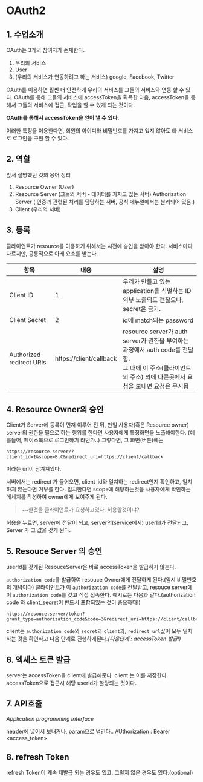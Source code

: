 # OAuth2

## 1. 수업소개

OAuth는 3개의 참여자가 존재한다.

1. 우리의 서비스
2. User
3. (우리의 서비스가 연동하려고 하는 서비스) google, Facebook, Twitter

OAuth를 이용하면 훨씬 더 안전하게 우리의 서비스를 그들의 서비스와 연동 할 수 있다.
OAuth를 통해 그들의 서비스에 accessToken을 획득한 다음, accessToken을 통해서 그들의 서비스에 접근, 작업을 할 수 있게 되는 것이다.

**OAuth를 통해서 accessToken을 얻어 낼 수 있다.**

이러한 특징을 이용한다면, 회원의 아이디와 비밀번호를 가지고 있지 않아도 타 서비스로 로그인을 구현 할 수 있다.

## 2. 역할

앞서 설명했던 것의 용어 정리

1. Resource Owner (User)
2. Resource Server (그들의 서버 - 데이터를 가지고 있는 서버)
   Authorization Server ( 인증과 관련된 처리를 담당하는 서버, 공식 메뉴얼에서는 분리되어 있음.)
3. Client (우리의 서버)

## 3. 등록

클라이언트가 resource를 이용하기 위해서는 시전에 승인을 받아야 한다. 서비스마다 다르지만, 공통적으로 아래 요소를 받는다.

| 항목                     | 내용                    | 설명                                                         |
| ------------------------ | ----------------------- | ------------------------------------------------------------ |
| Client ID                | 1                       | 우리가 만들고 있는 application을 식별하는 ID<br />외부 노출되도 괜찮으나, secret은 금기. |
| Client Secret            | 2                       | id에 match되는 password                                      |
| Authorized redirect URIs | https://client/callback | resource server가 auth server가 권한을 부여하는 과정에서 auth code를 전달함.<br />그 때에 이 주소(클라이언트의 주소) 외에 다른곳에서 요청을 보내면 요청은 무시됨 |



## 4. Resource Owner의 승인

Client가 Server에 등록이 먼저 이루어 진 뒤, 만일 사용자(혹은 Resource owner) server의 권한을 필요로 하는 행위를 한다면 사용자에게 특정화면을 노출해야한다.
(예를들어, 페이스북으로 로그인하기 라던가..)
그렇다면, 그 화면(버튼)에는 

````
https://resource.server/?client_id=1&scope=B,C&redirect_uri=https://client/callback
````

이라는 url이 담겨져있다.

서버에서는 redirect 가 들어오면, client_id와 일치하는 redirect인지 확인하고,  일치하지 않는다면 거부를 한다.
일치한다면 scope에 해당하는것을 사용자에게 확인하는 메세지를 작성하여 owner에게 보여주게 된다. 

> ~~한것을 클라이언트가 요청하고있다. 허용할것이냐?

허용을 누르면, server에 전달이 되고, server의(service에서) userId가 전달되고, Server 가 그 값을 갖게 된다.

## 5. Resouce Server 의 승인

userId를 갖게된 ResouceServer은 바로 accessToken을 발급하지 않는다.

`authorization code`를 발급하여 resouce Owner에게 전달하게 된다.(임시 비밀번호의 개념이다)
클라이언트가 이 `authorization code`를 전달받고, resouce server에 이 `authorization code`를 갖고 직접 접속한다. 예시로는 다음과 같다.(authorization code 와 client_secret이 반드시 포함되있는 것이 중요하다!)

`````
https://resouce.server/token?grant_type=authorization_code&code=3&redirect_uri=https://client/callbck&client_id=1&client_secret=2
`````

client는 `authorization code`와 `secret`과 `client`과, `redirect url`값이 모두 일치하는 것을 확인하고 다음 단계로 진행하게된다.*(다음단계 : accessToken 발급!)*

## 6. 엑세스 토큰 발급

server는 accessToken을 client에 발급해준다. client 는 이를 저장한다.
accessToken으로 접근시 해당 userId가 할당되는 것이다.

## 7. API호출

*Application programming Interface*

header에 넣어서 보내거나, param으로 넘긴다..
AUthorization : Bearer <access_token>

## 8. refresh Token

refresh Token이 계속 재발급 되는 경우도 있고, 그렇지 않은 경우도 있다.(optional)





